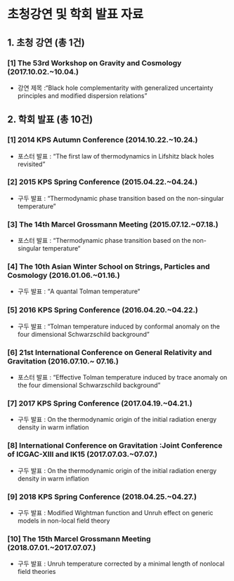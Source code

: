 # 초청강연 및 학회 발표 자료 
## 1. 초청 강연 (총 1건)
### [1] The 53rd Workshop on Gravity and Cosmology (2017.10.02.~10.04.)
- 강연 제목 :“Black hole complementarity with generalized uncertainty principles and modified dispersion relations”
 
## 2. 학회 발표 (총 10건)
### [1] 2014 KPS Autumn Conference (2014.10.22.~10.24.)
- 포스터 발표 : “The first law of thermodynamics in Lifshitz black holes revisited”
### [2] 2015 KPS Spring Conference (2015.04.22.~04.24.)
- 구두 발표 : “Thermodynamic phase transition based on the non-singular temperature”
### [3] The 14th Marcel Grossmann Meeting (2015.07.12.~07.18.)
- 포스터 발표 : “Thermodynamic phase transition based on the non-singular temperature“
### [4] The 10th Asian Winter School on Strings, Particles and Cosmology (2016.01.06.~01.16.)
- 구두 발표 : “A quantal Tolman temperature“
### [5] 2016 KPS Spring Conference (2016.04.20.~04.22.)
- 구두 발표 : “Tolman temperature induced by conformal anomaly on the four dimensional Schwarzschild background”
### [6] 21st International Conference on General Relativity and Gravitation (2016.07.10.~ 07.16.)
- 포스터 발표 : “Effective Tolman temperature induced by trace anomaly on the four dimensional Schwarzschild background”
### [7] 2017 KPS Spring Conference (2017.04.19.~04.21.)
- 구두 발표 : On the thermodynamic origin of the initial radiation energy density in warm inflation
### [8] International Conference on Gravitation :Joint Conference of ICGAC-XIII and IK15 (2017.07.03.~07.07.)
- 구두 발표 : On the thermodynamic origin of the initial radiation energy density in warm inflation
### [9] 2018 KPS Spring Conference (2018.04.25.~04.27.)
- 구두 발표 : Modified Wightman function and Unruh effect on generic models in non-local field theory
### [10] The 15th Marcel Grossmann Meeting (2018.07.01.~2017.07.07.)
- 구두 발표 : Unruh temperature corrected by a minimal length of nonlocal field theories 
